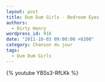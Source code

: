 ```yaml
---
layout: post
title: Dum Dum Girls - Bedroom Eyes
authors:
  - Dirty Henry
wordpress_id: 918
date: "2011-10-03 09:00:00 +0200"
category: Chanson du jour
tags:
  - Dum Dum Girls
---
```


{% youtube YBSs3-RfLKk %}
